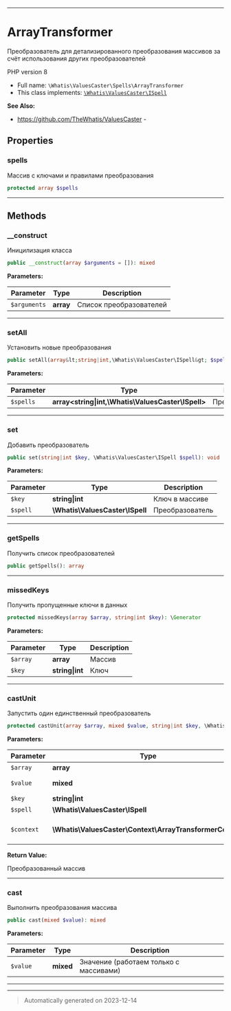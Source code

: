 ***

# ArrayTransformer

Преобразователь для
детализированного преобразования
массивов за счёт использования
других преобразователей

PHP version 8
* Full name: `\Whatis\ValuesCaster\Spells\ArrayTransformer`
* This class implements:
[`\Whatis\ValuesCaster\ISpell`](../ISpell.md)

**See Also:**

* https://github.com/TheWhatis/ValuesCaster - 



## Properties


### spells

Массив с ключами и правилами
преобразования

```php
protected array $spells
```






***

## Methods


### __construct

Иницилизация класса

```php
public __construct(array $arguments = []): mixed
```








**Parameters:**

| Parameter | Type | Description |
|-----------|------|-------------|
| `$arguments` | **array** | Список преобразователей |




***

### setAll

Установить новые преобразования

```php
public setAll(array&lt;string|int,\Whatis\ValuesCaster\ISpell&gt; $spells): void
```








**Parameters:**

| Parameter | Type | Description |
|-----------|------|-------------|
| `$spells` | **array<string&#124;int,\Whatis\ValuesCaster\ISpell>** | Преобразователи |




***

### set

Добавить преобразователь

```php
public set(string|int $key, \Whatis\ValuesCaster\ISpell $spell): void
```








**Parameters:**

| Parameter | Type | Description |
|-----------|------|-------------|
| `$key` | **string&#124;int** | Ключ в массиве |
| `$spell` | **\Whatis\ValuesCaster\ISpell** | Преобразователь |




***

### getSpells

Получить список преобразователей

```php
public getSpells(): array
```











***

### missedKeys

Получить пропущенные ключи в данных

```php
protected missedKeys(array $array, string|int $key): \Generator
```








**Parameters:**

| Parameter | Type | Description |
|-----------|------|-------------|
| `$array` | **array** | Массив |
| `$key` | **string&#124;int** | Ключ |




***

### castUnit

Запустить один единственный преобразователь

```php
protected castUnit(array $array, mixed $value, string|int $key, \Whatis\ValuesCaster\ISpell $spell, \Whatis\ValuesCaster\Context\ArrayTransformerContext $context): array
```








**Parameters:**

| Parameter | Type | Description |
|-----------|------|-------------|
| `$array` | **array** | Общие данные |
| `$value` | **mixed** | Текущее значение |
| `$key` | **string&#124;int** | Текущий ключ |
| `$spell` | **\Whatis\ValuesCaster\ISpell** | Преобразователь |
| `$context` | **\Whatis\ValuesCaster\Context\ArrayTransformerContext** | Вспомогательный объект преобраз-ля |


**Return Value:**

Преобразованный массив



***

### cast

Выполнить преобразования массива

```php
public cast(mixed $value): mixed
```








**Parameters:**

| Parameter | Type | Description |
|-----------|------|-------------|
| `$value` | **mixed** | Значение (работаем только с массивами) |




***


***
> Automatically generated on 2023-12-14
